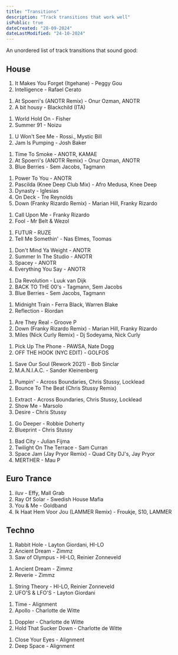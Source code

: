 ```yaml
---
title: "Transitions"
description: "Track transitions that work well"
isPublic: true
dateCreated: "28-09-2024"
dateLastModified: "24-10-2024"
---
```


An unordered list of track transitions that sound good:

## House
<!-- {RETRY} -->
1. It Makes You Forget (Itgehane) - Peggy Gou
2. Intelligence - Rafael Cerato

<!-- -->

1. At Spoerri's (ANOTR Remix) - Onur Ozman, ANOTR
2. A bit housy - Blackchild (ITA)

<!-- -->

1. World Hold On - Fisher
2. Summer 91 - Noizu

<!-- -->

1. U Won't See Me - Rossi., Mystic Bill
2. Jam Is Pumping - Josh Baker

<!-- -->

1. Time To Smoke - ANOTR, KAMAE
2. At Spoerri's (ANOTR Remix) - Onur Ozman, ANOTR
3. Blue Berries - Sem Jacobs, Tagmann

<!-- -->

1. Power To You - ANOTR
2. Pascilda (Knee Deep Club Mix) - Afro Medusa, Knee Deep
3. Dynasty - Iglesias
4. On Deck - Tre Reynolds
5. Down (Franky Rizardo Remix) - Marian Hill, Franky Rizardo

<!-- -->

<!-- RETRY -->
1. Call Upon Me - Franky Rizardo
2. Fool - Mr Belt & Wezol

<!-- -->

1. FUTUR - RUZE
2. Tell Me Somethin' - Nas Elmes, Toomas

<!-- -->

1. Don't Mind Ya Weight - ANOTR
2. Summer In The Studio - ANOTR
3. Spacey - ANOTR
4. Everything You Say - ANOTR

<!-- -->

1. Da Revolution - Luuk van Dijk
2. BACK TO THE 00's - Tagmann, Sem Jacobs
3. Blue Berries - Sem Jacobs, Tagmann

<!-- -->

1. Midnight Train - Ferra Black, Warren Blake
2. Reflection - Riordan

<!-- -->

1. Are They Real - Groove P
2. Down (Franky Rizardo Remix) - Marian Hill, Franky Rizardo
3. Miles (Nick Curly Remix) - Dj Sodeyama, Nick Curly

<!-- -->

1. Pick Up The Phone - PAWSA, Nate Dogg
2. OFF THE HOOK (NYC EDIT) - GOLFOS

<!-- -->

1. Save Our Soul (Rework 2021) - Bob Sinclar
2. M.A.N.I.A.C. - Sander Kleinenberg

<!-- -->

1. Pumpin' - Across Boundaries, Chris Stussy, Locklead
2. Bounce To The Beat (Chris Stussy Remix)

<!-- -->

1. Extract - Across Boundaries, Chris Stussy, Locklead
2. Show Me - Marsolo
3. Desire - Chris Stussy

<!-- -->

1. Go Deeper - Robbie Doherty
2. Blueprint - Chris Stussy

<!-- -->

1. Bad City - Julian Fijma
2. Twilight On The Terrace - Sam Curran
3. Space Jam (Jay Pryor Remix) - Quad City DJ's, Jay Pryor
4. MERTHER - Mau P

## Euro Trance

1. iluv - Effy, Mall Grab
2. Ray Of Solar - Swedish House Mafia
3. You & Me - Goldband
4. Ik Haat Hem Voor Jou (LAMMER Remix) - Froukje, S10, LAMMER

## Techno

1. Rabbit Hole - Layton Giordani, HI-LO
2. Ancient Dream - Zimmz
3. Saw of Olympus - HI-LO, Reinier Zonneveld

<!-- -->

1. Ancient Dream - Zimmz
2. Reverie - Zimmz

<!-- -->

1. String Theory - HI-LO, Reinier Zonneveld
2. UFO'S & LFO'S - Layton Giordani

<!-- -->

1. Time - Alignment
2. Apollo - Charlotte de Witte

<!-- -->

1. Doppler - Charlotte de Witte
2. Hold That Sucker Down - Charlotte de Witte

<!-- -->

1. Close Your Eyes - Alignment
2. Deep Space - Alignment
